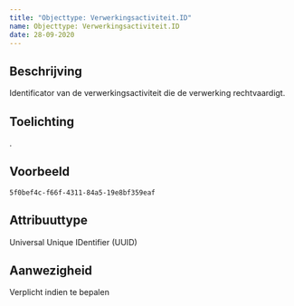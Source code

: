```yaml
---
title: "Objecttype: Verwerkingsactiviteit.ID"
name: Objecttype: Verwerkingsactiviteit.ID
date: 28-09-2020
---
```


## Beschrijving
Identificator van de verwerkingsactiviteit die de verwerking rechtvaardigt.

## Toelichting
.

## Voorbeeld
`5f0bef4c-f66f-4311-84a5-19e8bf359eaf`

## Attribuuttype
Universal Unique IDentifier (UUID)

## Aanwezigheid
Verplicht indien te bepalen
